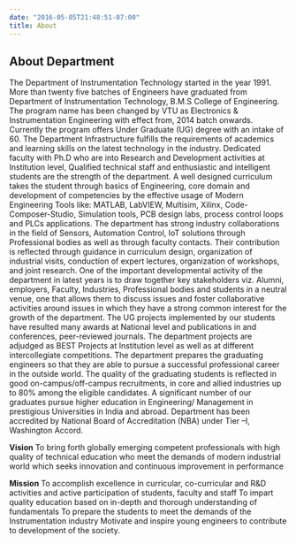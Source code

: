 ```yaml
---
date: "2016-05-05T21:48:51-07:00"
title: About
---
```


<h2>About Department</h2>
The Department of Instrumentation Technology started in the year 1991. More than twenty five batches of Engineers have graduated from Department of Instrumentation Technology, B.M.S College of Engineering.
The program name has been changed by VTU as Electronics & Instrumentation Engineering with effect from, 2014 batch onwards. Currently the program offers Under Graduate (UG) degree with an intake of 60. The Department Infrastructure fulfills the requirements of academics and learning skills on the latest technology in the industry. Dedicated faculty with Ph.D who are into Research and Development activities at Institution level, Qualified technical staff and enthusiastic and intelligent students are the strength of the department.
A well designed curriculum takes the student through basics of Engineering, core domain and development of competencies by the effective usage of Modern Engineering Tools like: MATLAB, LabVIEW, Multisim, Xilinx, Code-Composer-Studio, Simulation tools, PCB design labs, process control loops and PLCs applications. The department has strong industry collaborations in the field of Sensors, Automation Control, IoT solutions through Professional bodies as well as through faculty contacts. Their contribution is reflected through guidance in curriculum design, organization of industrial visits, conduction of expert lectures, organization of workshops, and joint research. One of the important developmental activity of the department in latest years is to draw together key stakeholders viz. Alumni, employers, Faculty, Industries, Professional bodies and students in a neutral venue, one that allows them to discuss issues and foster collaborative activities around issues in which they have a strong common interest for the growth of the department.
The UG projects implemented by our students have resulted many awards at National level and publications in and conferences, peer-reviewed journals. The department projects are adjudged as BEST Projects at Institution level as well as at different intercollegiate competitions. The department prepares the graduating engineers so that they are able to pursue a successful professional career in the outside world. The quality of the graduating students is reflected in good on-campus/off-campus recruitments, in core and allied industries up to 80% among the eligible candidates. A significant number of our graduates pursue higher education in Engineering/ Management in prestigious Universities in India and abroad.
Department has been accredited by National Board of Accreditation (NBA) under Tier –I, Washington Accord.

<b>Vision</b>
To bring forth globally emerging competent professionals with high quality of technical education who meet the demands of modern industrial world which seeks innovation and continuous improvement in performance

<b>Mission</b>
To accomplish excellence in curricular, co-curricular and R&D activities and active participation of students, faculty and staff
To impart quality education based on in-depth and thorough understanding of fundamentals
To prepare the students to meet the demands of the Instrumentation industry
Motivate and inspire young engineers to contribute to development of the society.